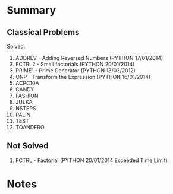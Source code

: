 # Summary
## Classical Problems

Solved:

1. ADDREV - Adding Reversed Numbers (PYTHON 17/01/2014)
1. FCTRL2 - Small factorials (PYTHON 20/01/2014)
1. PRIME1 - Prime Generator (PYTHON 13/03/2012)
1. ONP - Transform the Expression (PYTHON 16/01/2014)
1. ACPC10A
1. CANDY
1. FASHION
1. JULKA
1. NSTEPS
1. PALIN
1. TEST
1. TOANDFRO

## Not Solved

1. FCTRL - Factorial (PYTHON 20/01/2014 Exceeded Time Limit)

# Notes

